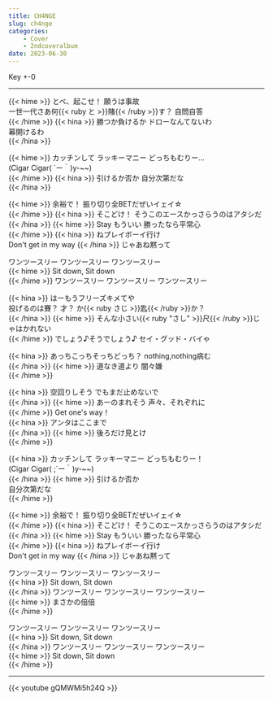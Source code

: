 ```yaml
---
title: CH4NGE
slug: ch4nge
categories:
    - Cover
    - 2ndcoveralbum
date: 2023-06-30
---
```


Key +-0

---

{{< hime >}}
とべ、起こせ！ 願うは事故  
一世一代さあ何{{< ruby と >}}賭{{< /ruby >}}す？ 自問自答  
{{< /hime >}}
{{< hina >}}
勝つか負けるか ドローなんてないわ  
幕開けるわ  
{{< /hina >}}

{{< hime >}}
カッチンして ラッキーマニー どっちもむりー…  
(Cigar Cigar( ´ー｀)y-~~)  
{{< /hime >}}
{{< hina >}}
引けるか否か 自分次第だな  
{{< /hina >}}

{{< hime >}}
余裕で！ 振り切り全BETだぜいイェイ☆  
{{< /hime >}}
{{< hina >}}
そこどけ！ そうこのエースかっさらうのはアタシだ  
{{< /hina >}}
{{< hime >}}
Stay もういい 勝ったなら平常心  
{{< /hime >}}
{{< hina >}}
ねプレイボーイ行け  
Don't get in my way 
{{< /hina >}}
じゃあね黙って  

ワンツースリー ワンツースリー ワンツースリー  
{{< hime >}}
Sit down, Sit down  
{{< /hime >}}
ワンツースリー ワンツースリー ワンツースリー  

{{< hina >}}
はーもうフリーズキメてや  
投げるのは賽？ 才？ か{{< ruby さじ >}}匙{{< /ruby >}}か？  
{{< /hina >}}
{{< hime >}}
そんな小さい{{< ruby "さし" >}}尺{{< /ruby >}}じゃはかれない  
{{< /hime >}}
でしょう♪そうでしょう♪ セイ・グッド・バイゃ  

{{< hina >}}
あっちこっちそっちどっち？ nothing,nothing病む  
{{< /hina >}}
{{< hime >}}
道なき道より 闇々嫌  
{{< /hime >}}

{{< hina >}}
空回りしそう でもまだ止めないで  
{{< /hina >}}
{{< hime >}}
あーのまれそう 声々、それぞれに  
{{< /hime >}}
Get one's way！  
{{< hina >}}
アンタはここまで  
{{< /hina >}}
{{< hime >}}
後ろだけ見とけ  
{{< /hime >}}

{{< hina >}}
カッチンして ラッキーマニー どっちもむりー！  
(Cigar Cigar( ;´ー｀)y-~~)  
{{< /hina >}}
{{< hime >}}
引けるか否か  
自分次第だな  
{{< /hime >}}

{{< hime >}}
余裕で！ 振り切り全BETだぜいイェイ☆  
{{< /hime >}}
{{< hina >}}
そこどけ！ そうこのエースかっさらうのはアタシだ  
{{< /hina >}}
{{< hime >}}
Stay もういい 勝ったなら平常心  
{{< /hime >}}
{{< hina >}}
ねプレイボーイ行け  
Don't get in my way 
{{< /hina >}}
じゃあね黙って  

ワンツースリー ワンツースリー ワンツースリー  
{{< hina >}}
Sit down, Sit down  
{{< /hina >}}
ワンツースリー ワンツースリー ワンツースリー  
{{< hime >}}
まさかの倍倍  
{{< /hime >}}

ワンツースリー ワンツースリー ワンツースリー  
{{< hina >}}
Sit down, Sit down  
{{< /hina >}}
ワンツースリー ワンツースリー ワンツースリー  
{{< hime >}}
Sit down, Sit down  
{{< /hime >}}

---

{{< youtube gQMWMi5h24Q >}}
